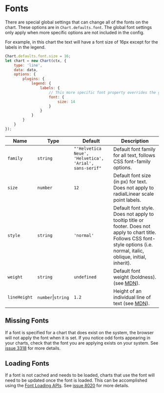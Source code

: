 # Fonts

There are special global settings that can change all of the fonts on the chart. These options are in `Chart.defaults.font`. The global font settings only apply when more specific options are not included in the config.

For example, in this chart the text will have a font size of 16px except for the labels in the legend.

```javascript
Chart.defaults.font.size = 16;
let chart = new Chart(ctx, {
    type: 'line',
    data: data,
    options: {
        plugins: {
            legend: {
                labels: {
                    // This more specific font property overrides the global property
                    font: {
                        size: 14
                    }
                }
            }
        }
    }
});
```

| Name | Type | Default | Description
| ---- | ---- | ------- | -----------
| `family` | `string` | `"'Helvetica Neue', 'Helvetica', 'Arial', sans-serif"` | Default font family for all text, follows CSS font-family options.
| `size` | `number` | `12` | Default font size (in px) for text. Does not apply to radialLinear scale point labels.
| `style` | `string` | `'normal'` | Default font style. Does not apply to tooltip title or footer. Does not apply to chart title. Follows CSS font-style options (i.e. normal, italic, oblique, initial, inherit).
| `weight` | `string` | `undefined` | Default font weight (boldness). (see [MDN](https://developer.mozilla.org/en-US/docs/Web/CSS/font-weight)).
| `lineHeight` | `number`\|`string` | `1.2` | Height of an individual line of text (see [MDN](https://developer.mozilla.org/en-US/docs/Web/CSS/line-height)).

## Missing Fonts

If a font is specified for a chart that does exist on the system, the browser will not apply the font when it is set. If you notice odd fonts appearing in your charts, check that the font you are applying exists on your system. See [issue 3318](https://github.com/chartjs/Chart.js/issues/3318) for more details.

## Loading Fonts

If a font is not cached and needs to be loaded, charts that use the font will need to be updated once the font is loaded. This can be accomplished using the [Font Loading APIs](https://developer.mozilla.org/en-US/docs/Web/API/CSS_Font_Loading_API). See [issue 8020](https://github.com/chartjs/Chart.js/issues/8020) for more details.
